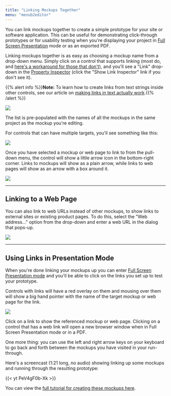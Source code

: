 ```yaml
---
title: "Linking Mockups Together"
menu: "menub2editor"
---
```


You can link mockups together to create a simple prototype for your site or software application. This can be useful for demonstrating click-through prototypes or for usability testing when you're displaying your project in [Full Screen Presentation](../fullscreen/) mode or as an exported PDF.

Linking mockups together is as easy as choosing a mockup name from a drop-down menu. Simply click on a control that supports linking (most do, and [here's a workaround for those that don't](https://support.balsamiq.com/tutorials/hotareas/)), and you'll see a "Link" drop-down in the [Property Inspector](../inspector/) (click the "Show Link Inspector" link if you don't see it).

{{% alert info %}}**Note:** To learn how to create links from text strings inside other controls, see our article on [making links in text actually work](../text/#making-links-in-text-actually-work).{{% /alert %}}

![](http://media.balsamiq.com/img/support/docs/m4d/link_inspector.png)

The list is pre-populated with the names of all the mockups in the same project as the mockup you're editing. 

For controls that can have multiple targets, you'll see something like this:

![](http://media.balsamiq.com/img/support/docs/m4d/link_inspector_multi.png)

Once you have selected a mockup or web page to link to from the pull-down menu, the control will show a little arrow icon in the bottom-right corner. Links to mockups will show as a plain arrow, while links to web pages will show as an arrow with a box around it.

![](http://media.balsamiq.com/img/support/docs/m4d/button_link.png)

---

## Linking to a Web Page

You can also link to web URLs instead of other mockups, to show links to external sites or existing product pages. To do this, select the "Web address..." option from the drop-down and enter a web URL in the dialog that pops-up.

![](http://media.balsamiq.com/img/support/docs/m4d/linktourl.png)

---
## Using Links in Presentation Mode

When you're done linking your mockups up you can enter [Full Screen Presentation mode](../fullscreen/) and you'll be able to click on the links you set up to test your prototype.

Controls with links will have a red overlay on them and mousing over them will show a big hand pointer with the name of the target mockup or web page for the link.

![](http://media.balsamiq.com/img/support/docs/m4d/bighand.png)

Click on a link to show the referenced mockup or web page. Clicking on a control that has a web link will open a new browser window when in Full Screen Presentation mode or in a PDF.

One more thing: you can use the left and right arrow keys on your keyboard to go back and forth between the mockups you have visited in your run-through.

Here's a screencast (1:21 long, no audio) showing linking up some mockups and running through the resulting prototype:

{{< yt PeV4gF0b-Xk >}}

You can view the [full tutorial for creating these mockups here](https://support.balsamiq.com/tutorials/mobileapplication/).